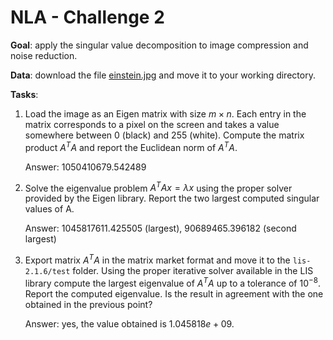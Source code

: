 # NLA - Challenge 2

**Goal**: apply the singular value decomposition to image compression and noise reduction.

**Data**: download the file [einstein.jpg][1] and move it to your working directory.

**Tasks**:
1. Load the image as an Eigen matrix with size $m \times n$.
   Each entry in the matrix corresponds to a pixel on the screen and takes a value somewhere between 0 
   (black) and 255 (white).
   Compute the matrix product $A^{T}A$ and report the Euclidean norm of $A^{T}A$.
   
   Answer: $1050410679.542489$
2. Solve the eigenvalue problem $A^{T}Ax = \lambda x$ using the proper solver provided by the Eigen library.
   Report the two largest computed singular values of A.

   Answer: $1045817611.425505$ (largest), $90689465.396182$ (second largest)
3. Export matrix $A^{T}A$ in the matrix market format and move it to the `lis-2.1.6/test` folder.
   Using the proper iterative solver available in the LIS library compute the largest eigenvalue of $A^{T}A$
   up to a tolerance of $10^{-8}$. Report the computed eigenvalue. 
   Is the result in agreement with the one obtained in the previous point?

   Answer: yes, the value obtained is $1.045818e+09$.

[1]: https://upload.wikimedia.org/wikipedia/commons/thumb/d/d3/Albert_Einstein_Head.jpg/256px-Albert_Einstein_Head.jpg?20141125195928=&download=
